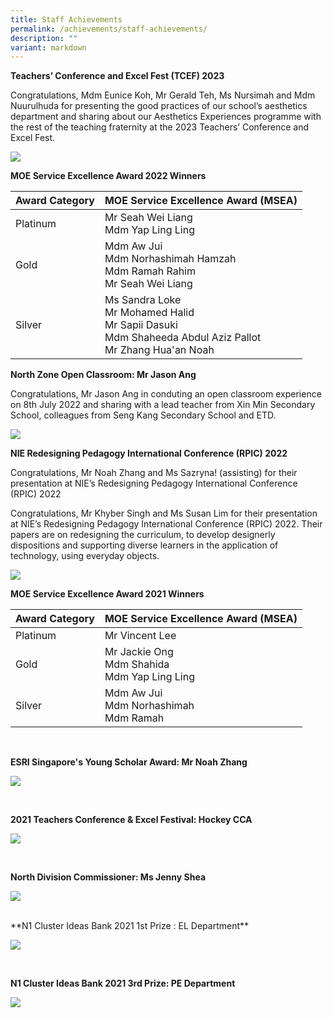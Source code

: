 ```yaml
---
title: Staff Achievements
permalink: /achievements/staff-achievements/
description: ""
variant: markdown
---
```

**Teachers’ Conference and Excel Fest (TCEF) 2023**

Congratulations, Mdm Eunice Koh, Mr Gerald Teh, Ms Nursimah and Mdm Nuurulhuda for presenting the good practices of our school’s aesthetics department and sharing about our Aesthetics Experiences programme with the rest of the teaching fraternity at the 2023 Teachers’ Conference and Excel Fest.

![](/images/TCEF_2023.jpg)

**MOE Service Excellence Award 2022 Winners**

| Award Category | MOE Service Excellence Award (MSEA) |
| -------- | -------- |
| Platinum     | Mr Seah Wei Liang<br> Mdm Yap Ling Ling     |
| Gold | Mdm Aw Jui<br>Mdm Norhashimah Hamzah<br>Mdm Ramah Rahim<br>Mr Seah Wei Liang |
| Silver | Ms Sandra Loke<br>Mr Mohamed Halid<br>Mr Sapii Dasuki<br>Mdm Shaheeda Abdul Aziz Pallot<br>Mr Zhang Hua'an Noah |

**North Zone Open Classroom: Mr Jason Ang**

Congratulations, Mr Jason Ang in conduting an open classroom experience on 8th July 2022 and sharing with a lead teacher from Xin Min Secondary School, colleagues from Seng Kang Secondary School and ETD.

![](/images/Achievements/NZ%20teachers%20sharing.png)

**NIE Redesigning Pedagogy International Conference (RPIC) 2022**

Congratulations, Mr Noah Zhang and Ms Sazryna!
(assisting)&nbsp;for their presentation at NIE’s Redesigning Pedagogy International Conference (RPIC) 2022  
  
Congratulations, Mr Khyber Singh and Ms Susan Lim&nbsp;for their presentation at NIE’s Redesigning Pedagogy International Conference (RPIC) 2022.&nbsp;Their papers are on redesigning the curriculum, to develop designerly dispositions and supporting diverse learners in the application of technology, using everyday objects.

![](/images/Achievements/RPIC%20Sharing.png)

**MOE Service Excellence Award 2021 Winners**

| Award Category | MOE Service Excellence Award (MSEA) |
| -------- | -------- |
| Platinum     | Mr Vincent Lee |
| Gold  | Mr Jackie Ong<br>Mdm Shahida<br>Mdm Yap Ling Ling |
| Silver | Mdm Aw Jui<br>Mdm Norhashimah<br>Mdm Ramah |

<br>

**ESRI Singapore's Young Scholar Award: Mr Noah Zhang**

![](/images/Achievements/Staff%20Achievements%201.png)

<br>

**2021 Teachers Conference &amp; Excel Festival: Hockey CCA**

![](/images/Achievements/Staff%20Achievements%202.png)

<br>

**North Division Commissioner: Ms Jenny Shea**

![](/images/Achievements/Staff%20Achievements%203.png)

<br>
**N1 Cluster Ideas Bank 2021 1st Prize : EL Department**

![](/images/Achievements/Staff%20Achievements%204.png)

<br>

**N1 Cluster Ideas Bank 2021 3rd Prize: PE Department**

![](/images/Achievements/Staff%20Achievements%205.png)